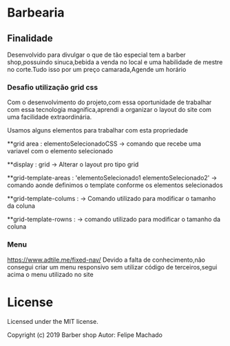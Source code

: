 # Barbearia

## Finalidade
Desenvolvido para divulgar o que de tão especial tem a barber shop,possuindo sinuca,bebida a venda no local e uma habilidade de mestre no corte.Tudo isso por um preço camarada,Agende um horário



### Desafio utilização grid css

Com o desenvolvimento do projeto,com essa oportunidade de trabalhar com essa tecnologia magnifica,aprendi a organizar o layout do site com uma facilidade extraordinária.

Usamos alguns elementos para trabalhar com esta propriedade

**grid area : elementoSelecionadoCSS ->      comando que recebe uma variavel com o elemento selecionado

**display : grid -> Alterar o layout pro tipo grid

**grid-template-areas :   'elementoSelecionado1 elementoSelecionado2' -> comando aonde definimos o template conforme os elementos selecionados

**grid-template-colums : <propriedadeTam> -> Comando utilizado para modificar o tamanho da coluna

**grid-template-rowns :<propriedadeTam> -> comando utilizado para modificar o tamanho da coluna
  



### Menu
https://www.adtile.me/fixed-nav/
Devido a falta de conhecimento,não consegui criar um menu responsivo sem utilizar código de terceiros,segui acima o menu utilizado no site




# License

Licensed under the MIT license.

Copyright (c) 2019 Barber shop
Autor: Felipe Machado


